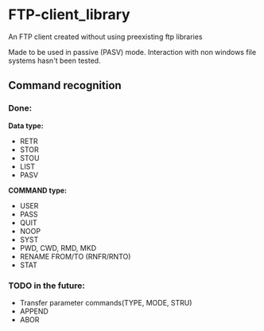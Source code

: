 # FTP-client_library
An FTP client created without using preexisting ftp libraries

Made to be used in passive (PASV) mode.
Interaction with non windows file systems hasn't been tested.

## Command recognition
### Done:
**Data type:**
* RETR
* STOR
* STOU
* LIST
* PASV

**COMMAND type:**
* USER
* PASS
* QUIT
* NOOP
* SYST
* PWD, CWD, RMD, MKD
* RENAME FROM/TO (RNFR/RNTO)
* STAT

### TODO in the future:
* Transfer parameter commands(TYPE, MODE, STRU)
* APPEND 
* ABOR
